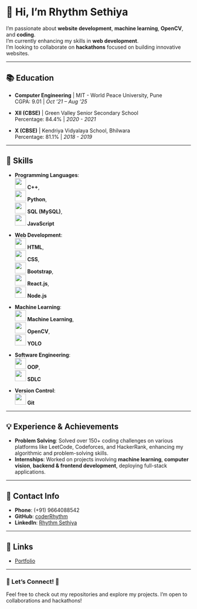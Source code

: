 # 👋 Hi, I’m Rhythm Sethiya

I’m passionate about **website development**, **machine learning**, **OpenCV**, and **coding**.  
I’m currently enhancing my skills in **web development**.  
I’m looking to collaborate on **hackathons** focused on building innovative websites.

---

## 📚 Education

- **Computer Engineering** | MIT - World Peace University, Pune  
  CGPA: 9.01 | *Oct ’21 – Aug ’25*
  
- **XII (CBSE)** | Green Valley Senior Secondary School  
  Percentage: 84.4% | *2020 - 2021*

- **X (CBSE)** | Kendriya Vidyalaya School, Bhilwara  
  Percentage: 81.1% | *2018 - 2019*

---

## 🔧 Skills

- **Programming Languages**:  
  <img src="https://img.icons8.com/color/48/000000/c-plus-plus-logo.png" width="30"/> **C++**,  
  <img src="https://img.icons8.com/ios/50/000000/python.png" width="30"/> **Python**,  
  <img src="https://img.icons8.com/ios/50/000000/mysql.png" width="30"/> **SQL (MySQL)**,  
  <img src="https://img.icons8.com/ios/50/000000/javascript.png" width="30"/> **JavaScript**  

- **Web Development**:  
  <img src="https://img.icons8.com/ios/50/000000/html-5.png" width="30"/> **HTML**,  
  <img src="https://img.icons8.com/ios/50/000000/css3.png" width="30"/> **CSS**,  
  <img src="https://img.icons8.com/ios/50/000000/bootstrap.png" width="30"/> **Bootstrap**,  
  <img src="https://img.icons8.com/ios/50/000000/react-native.png" width="30"/> **React.js**,  
  <img src="https://img.icons8.com/ios/50/000000/node-js.png" width="30"/> **Node.js**  

- **Machine Learning**:  
  <img src="https://img.icons8.com/ios/50/000000/robot.png" width="30"/> **Machine Learning**,  
  <img src="https://img.icons8.com/ios/50/000000/eye.png" width="30"/> **OpenCV**,  
  <img src="https://img.icons8.com/ios/50/000000/youtube-play.png" width="30"/> **YOLO**  

- **Software Engineering**:  
  <img src="https://img.icons8.com/ios/50/000000/code.png" width="30"/> **OOP**,  
  <img src="https://img.icons8.com/ios/50/000000/cogs.png" width="30"/> **SDLC**  

- **Version Control**:  
  <img src="https://img.icons8.com/ios/50/000000/git.png" width="30"/> **Git**  

---

## 💡 Experience & Achievements

- **Problem Solving**: Solved over 150+ coding challenges on various platforms like LeetCode, Codeforces, and HackerRank, enhancing my algorithmic and problem-solving skills.
- **Internships**: Worked on projects involving **machine learning**, **computer vision**, **backend & frontend development**, deploying full-stack applications.
  
---

## 📱 Contact Info

- **Phone**: (+91) 9664088542  
- **GitHub**: [coderRhythm](https://github.com/coderRhythm)  
- **LinkedIn**: [Rhythm Sethiya](https://www.linkedin.com/in/rhythm-sethiya-b2b559237)

---

## 🔗 Links

- [Portfolio](https://portfolio-rhythmsethiya.netlify.app/)
  
---

### 👀 Let’s Connect! 🚀

Feel free to check out my repositories and explore my projects. I’m open to collaborations and hackathons!

<!---
coderRhythm/coderRhythm is a ✨ special ✨ repository because its `README.md` (this file) appears on your GitHub profile.
You can click the Preview link to take a look at your changes.
--->
